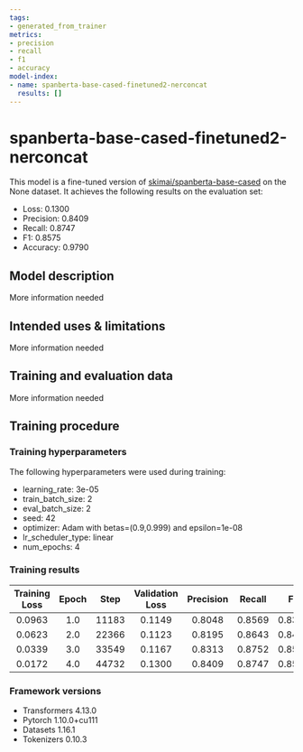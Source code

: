 ```yaml
---
tags:
- generated_from_trainer
metrics:
- precision
- recall
- f1
- accuracy
model-index:
- name: spanberta-base-cased-finetuned2-nerconcat
  results: []
---
```


<!-- This model card has been generated automatically according to the information the Trainer had access to. You
should probably proofread and complete it, then remove this comment. -->

# spanberta-base-cased-finetuned2-nerconcat

This model is a fine-tuned version of [skimai/spanberta-base-cased](https://huggingface.co/skimai/spanberta-base-cased) on the None dataset.
It achieves the following results on the evaluation set:
- Loss: 0.1300
- Precision: 0.8409
- Recall: 0.8747
- F1: 0.8575
- Accuracy: 0.9790

## Model description

More information needed

## Intended uses & limitations

More information needed

## Training and evaluation data

More information needed

## Training procedure

### Training hyperparameters

The following hyperparameters were used during training:
- learning_rate: 3e-05
- train_batch_size: 2
- eval_batch_size: 2
- seed: 42
- optimizer: Adam with betas=(0.9,0.999) and epsilon=1e-08
- lr_scheduler_type: linear
- num_epochs: 4

### Training results

| Training Loss | Epoch | Step  | Validation Loss | Precision | Recall | F1     | Accuracy |
|:-------------:|:-----:|:-----:|:---------------:|:---------:|:------:|:------:|:--------:|
| 0.0963        | 1.0   | 11183 | 0.1149          | 0.8048    | 0.8569 | 0.8300 | 0.9735   |
| 0.0623        | 2.0   | 22366 | 0.1123          | 0.8195    | 0.8643 | 0.8413 | 0.9758   |
| 0.0339        | 3.0   | 33549 | 0.1167          | 0.8313    | 0.8752 | 0.8527 | 0.9780   |
| 0.0172        | 4.0   | 44732 | 0.1300          | 0.8409    | 0.8747 | 0.8575 | 0.9790   |


### Framework versions

- Transformers 4.13.0
- Pytorch 1.10.0+cu111
- Datasets 1.16.1
- Tokenizers 0.10.3
